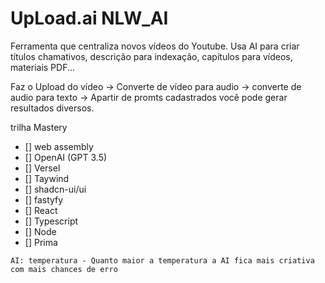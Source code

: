 # UpLoad.ai NLW_AI

Ferramenta que centraliza novos vídeos do Youtube. Usa AI para criar títulos chamativos, descrição para indexação, capítulos para vídeos, materiais PDF...

Faz o Upload do vídeo -> Converte de vídeo para audio -> converte de audio para texto -> Apartir de promts cadastrados você pode gerar resultados diversos.

trilha Mastery

- [] web assembly
- [] OpenAI (GPT 3.5)
- [] Versel
- [] Taywind
- [] shadcn-ui/ui
- [] fastyfy
- [] React
- [] Typescript
- [] Node
- [] Prima


```
AI: temperatura - Quanto maior a temperatura a AI fica mais criativa com mais chances de erro

```
